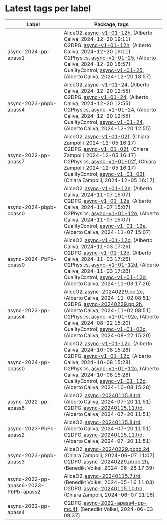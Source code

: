 # Latest tags per label

| Label | Package, tags |
| --- | --- |
| async-2024-pp-apass1 | AliceO2, [async-v1-01-12h](https://github.com/AliceO2Group/AliceO2/tree/async-v1-01-12h), (Alberto Caliva, 2024-12-20 19:11)<br>O2DPG, [async-v1-01-12h](https://github.com/AliceO2Group/O2DPG/tree/async-v1-01-12h), (Alberto Caliva, 2024-12-20 19:11)<br>O2Physics, [async-v1-01-25](https://github.com/AliceO2Group/O2Physics/tree/async-v1-01-25), (Alberto Caliva, 2024-12-20 18:57)<br>QualityControl, [async-v1-01-25](https://github.com/AliceO2Group/QualityControl/tree/async-v1-01-25), (Alberto Caliva, 2024-12-20 18:57) |
| async-2023-pbpb-apass4 | AliceO2, [async-v1-01-24](https://github.com/AliceO2Group/AliceO2/tree/async-v1-01-24), (Alberto Caliva, 2024-12-20 12:55)<br>O2DPG, [async-v1-01-24](https://github.com/AliceO2Group/O2DPG/tree/async-v1-01-24), (Alberto Caliva, 2024-12-20 12:55)<br>O2Physics, [async-v1-01-24](https://github.com/AliceO2Group/O2Physics/tree/async-v1-01-24), (Alberto Caliva, 2024-12-20 12:55)<br>QualityControl, [async-v1-01-24](https://github.com/AliceO2Group/QualityControl/tree/async-v1-01-24), (Alberto Caliva, 2024-12-20 12:55) |
| async-2022-pp-apass7 | AliceO2, [async-v1-01-02f](https://github.com/AliceO2Group/AliceO2/tree/async-v1-01-02f), (Chiara Zampolli, 2024-12-05 16:17)<br>O2DPG, [async-v1-01-02f](https://github.com/AliceO2Group/O2DPG/tree/async-v1-01-02f), (Chiara Zampolli, 2024-12-05 16:17)<br>O2Physics, [async-v1-01-02f](https://github.com/AliceO2Group/O2Physics/tree/async-v1-01-02f), (Chiara Zampolli, 2024-12-05 16:17)<br>QualityControl, [async-v1-01-02f](https://github.com/AliceO2Group/QualityControl/tree/async-v1-01-02f), (Chiara Zampolli, 2024-12-05 16:17) |
| async-2024-pbpb-cpass0 | AliceO2, [async-v1-01-12e](https://github.com/AliceO2Group/AliceO2/tree/async-v1-01-12e), (Alberto Caliva, 2024-11-07 15:07)<br>O2DPG, [async-v1-01-12e](https://github.com/AliceO2Group/O2DPG/tree/async-v1-01-12e), (Alberto Caliva, 2024-11-07 15:07)<br>O2Physics, [async-v1-01-12e](https://github.com/AliceO2Group/O2Physics/tree/async-v1-01-12e), (Alberto Caliva, 2024-11-07 15:07)<br>QualityControl, [async-v1-01-12e](https://github.com/AliceO2Group/QualityControl/tree/async-v1-01-12e), (Alberto Caliva, 2024-11-07 15:07) |
| async-2024-PbPb-cpass0 | AliceO2, [async-v1-01-12d](https://github.com/AliceO2Group/AliceO2/tree/async-v1-01-12d), (Alberto Caliva, 2024-11-03 17:26)<br>O2DPG, [async-v1-01-12d](https://github.com/AliceO2Group/O2DPG/tree/async-v1-01-12d), (Alberto Caliva, 2024-11-03 17:26)<br>O2Physics, [async-v1-01-12d](https://github.com/AliceO2Group/O2Physics/tree/async-v1-01-12d), (Alberto Caliva, 2024-11-03 17:26)<br>QualityControl, [async-v1-01-12d](https://github.com/AliceO2Group/QualityControl/tree/async-v1-01-12d), (Alberto Caliva, 2024-11-03 17:26) |
| async-2023-pp-apass4 | AliceO2, [async-20240229.pp.2c](https://github.com/AliceO2Group/AliceO2/tree/async-20240229.pp.2c), (Alberto Caliva, 2024-11-02 08:51)<br>O2DPG, [async-20240229.pp.2h](https://github.com/AliceO2Group/O2DPG/tree/async-20240229.pp.2h), (Alberto Caliva, 2024-11-02 08:51)<br>O2Physics, [async-v1-01-02c](https://github.com/AliceO2Group/O2Physics/tree/async-v1-01-02c), (Alberto Caliva, 2024-08-22 15:20)<br>QualityControl, [async-v1-01-02c](https://github.com/AliceO2Group/QualityControl/tree/async-v1-01-02c), (Alberto Caliva, 2024-08-22 15:20) |
| async-2024-pp-cpass0 | AliceO2, [async-v1-01-12c](https://github.com/AliceO2Group/AliceO2/tree/async-v1-01-12c), (Alberto Caliva, 2024-10-08 15:28)<br>O2DPG, [async-v1-01-12c](https://github.com/AliceO2Group/O2DPG/tree/async-v1-01-12c), (Alberto Caliva, 2024-10-08 15:28)<br>O2Physics, [async-v1-01-12c](https://github.com/AliceO2Group/O2Physics/tree/async-v1-01-12c), (Alberto Caliva, 2024-10-08 15:28)<br>QualityControl, [async-v1-01-12c](https://github.com/AliceO2Group/QualityControl/tree/async-v1-01-12c), (Alberto Caliva, 2024-10-08 15:28) |
| async-2022-pp-apass6 | AliceO2, [async-20240115.8.trd](https://github.com/AliceO2Group/AliceO2/tree/async-20240115.8.trd), (Alberto Caliva, 2024-07-20 11:51)<br>O2DPG, [async-20240115.11.trd](https://github.com/AliceO2Group/O2DPG/tree/async-20240115.11.trd), (Alberto Caliva, 2024-07-20 11:51) |
| async-2023-PbPb-apass2 | AliceO2, [async-20240115.8.trd](https://github.com/AliceO2Group/AliceO2/tree/async-20240115.8.trd), (Alberto Caliva, 2024-07-20 11:51)<br>O2DPG, [async-20240115.11.trd](https://github.com/AliceO2Group/O2DPG/tree/async-20240115.11.trd), (Alberto Caliva, 2024-07-20 11:51) |
| async-2023-pbpb-apass3 | AliceO2, [async-20240229.pbpb.2d](https://github.com/AliceO2Group/AliceO2/tree/async-20240229.pbpb.2d), (Chiara Zampolli, 2024-06-07 11:07)<br>O2DPG, [async-20240229.pbpb.2h](https://github.com/AliceO2Group/O2DPG/tree/async-20240229.pbpb.2h), (Benedikt Volkel, 2024-06-28 17:39) |
| async-2022-pp-apass6-2023-PbPb-apass2 | AliceO2, [async-20240115.7.trd](https://github.com/AliceO2Group/AliceO2/tree/async-20240115.7.trd), (Benedikt Volkel, 2024-05-16 11:03)<br>O2DPG, [async-20240115.10.trd](https://github.com/AliceO2Group/O2DPG/tree/async-20240115.10.trd), (Chiara Zampolli, 2024-06-07 11:16) |
| async-2022-pp-apass4 | O2DPG, [async-2022-apass4-pp-mc.4f](https://github.com/AliceO2Group/O2DPG/tree/async-2022-apass4-pp-mc.4f), (Benedikt Volkel, 2024-06-03 09:37) |
